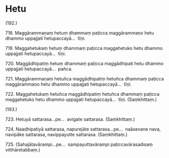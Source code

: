 

# Hetu







(192.)

718\. Maggārammaṇaṃ hetuṃ dhammaṃ paṭicca maggārammaṇo hetu dhammo uppajjati hetupaccayā…  tīṇi.

719\. Maggahetukaṃ hetuṃ dhammaṃ paṭicca maggahetuko hetu dhammo uppajjati hetupaccayā…  tīṇi.

720\. Maggādhipatiṃ hetuṃ dhammaṃ paṭicca maggādhipati hetu dhammo uppajjati hetupaccayā…  pañca.

721\. Maggārammaṇaṃ hetuñca maggādhipatiṃ hetuñca dhammaṃ paṭicca maggārammaṇo hetu dhammo uppajjati hetupaccayā…  tīṇi.

722\. Maggahetukaṃ hetuñca maggādhipatiṃ hetuñca dhammaṃ paṭicca maggahetuko hetu dhammo uppajjati hetupaccayā…  tīṇi. (Saṃkhittaṃ.)

(193.)

723\. Hetuyā sattarasa…pe…  avigate sattarasa. (Saṃkhittaṃ.)

724\. Naadhipatiyā sattarasa, napurejāte sattarasa…pe…  naāsevane nava, navipāke sattarasa, navippayutte sattarasa. (Saṃkhittaṃ.)

725\. (Sahajātavārampi…pe…  sampayuttavārampi paṭiccavārasadisaṃ vitthāretabbaṃ.)



